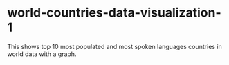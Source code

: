 # world-countries-data-visualization-1
 This shows top 10 most populated and most spoken languages countries in world data with a graph.
